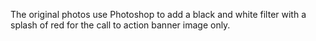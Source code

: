 The original photos use Photoshop to add a black and white filter with a splash of red for the call to action banner image only.
